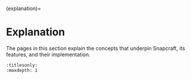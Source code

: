 (explanation)=

# Explanation

The pages in this section explain the concepts that underpin Snapcraft, its features,
and their implementation.

```{toctree}
:titlesonly:
:maxdepth: 1
```
